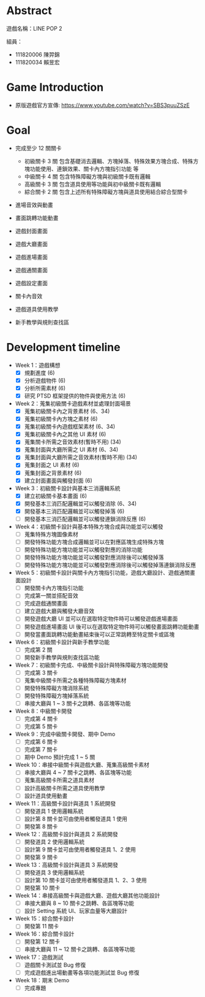 # Abstract 

遊戲名稱：LINE POP 2 

組員：

- 111820006 陳羿錦 
- 111820034 賴昱宏

# Game Introduction

- 原版遊戲官方宣傳: https://www.youtube.com/watch?v=SBS3puuZSzE

# Goal

- 完成至少 12 關關卡
  - 初級關卡 3 關 包含基礎消去邏輯、方塊掉落、特殊效果方塊合成、特殊方塊功能使用、連鎖效果、關卡內方塊指引功能
  等
  - 中級關卡 4 關 包含特殊障礙方塊與初級關卡既有邏輯
  - 高級關卡 3 關 包含道具使用等功能與初中級關卡既有邏輯
  - 綜合關卡 2 關 包含上述所有特殊障礙方塊與道具使用結合綜合型關卡

- 進場音效與動畫
- 畫面跳轉功能動畫
- 遊戲封面畫面
- 遊戲大廳畫面
- 遊戲進場畫面
- 遊戲通關畫面
- 遊戲設定畫面
- 關卡內音效
- 遊戲道具使用教學
- 新手教學與規則查找區

# Development timeline

- Week 1：遊戲構想
  - [x] 規劃進度 (6)
  - [x] 分析遊戲物件 (6)
  - [x] 分析所需素材 (6)
  - [x] 研究 PTSD 框架提供的物件與使用方法 (6)
- Week 2：蒐集初級關卡遊戲素材並處理封面場景
  - [x] 蒐集初級關卡內之背景素材 (6、34)
  - [x] 蒐集初級關卡內方塊之素材 (6)
  - [x] 蒐集初級關卡內遊戲框架素材 (6、34)
  - [x] 蒐集初級關卡內之其他 UI 素材 (6)
  - [x] 蒐集關卡所需之音效素材(暫時不用) (34)
  - [x] 蒐集封面與大廳所需之 UI 素材 (6、34)
  - [x] 蒐集封面與大廳所需之音效素材(暫時不用) (34)
  - [x] 蒐集封面之 UI 素材 (6)
  - [x] 蒐集封面之背景素材 (6)
  - [x] 建立封面畫面與觸發封面 (6)
- Week 3：初級關卡設計與基本三消邏輯系統
  - [x] 建立初級關卡基本畫面 (6)
  - [x] 開發基本三消匹配邏輯並可以觸發消除 (6、34)
  - [x] 開發基本三消匹配邏輯並可以觸發掉落 (6)
  - [ ] 開發基本三消匹配邏輯並可以觸發連鎖消除反應 (6)
- Week 4：初級關卡設計與基本特殊方塊合成與功能並可以觸發
  - [ ] 蒐集特殊方塊圖像素材
  - [ ] 開發特殊功能方塊合成邏輯並可以在對應區塊生成特殊方塊
  - [ ] 開發特殊功能方塊功能並可以觸發對應的消除功能
  - [ ] 開發特殊功能方塊功能並可以觸發對應消除後可以觸發掉落
  - [ ] 開發特殊功能方塊功能並可以觸發對應消除後可以觸發掉落連鎖消除反應
- Week 5：初級關卡設計與關卡內方塊指引功能，遊戲大廳設計、遊戲通關畫面設計
  - [ ] 開發關卡內方塊指引功能
  - [ ] 完成第一關並搭配音效
  - [ ] 完成遊戲通關畫面
  - [ ] 建立遊戲大廳與觸發大廳音效
  - [ ] 開發遊戲大廳 UI 並可以在選取特定物件時可以觸發遊戲進場畫面
  - [ ] 開發遊戲進場畫面 UI 後可以在選取特定物件時可以觸發畫面跳轉功能動畫
  - [ ] 開發當畫面跳轉功能動畫結束後可以正常跳轉至特定關卡或區塊
- Week 6：初級關卡設計與新手教學功能
  - [ ] 完成第 2 關
  - [ ] 開發新手教學與規則查找區功能
- Week 7：初級關卡完成、中級關卡設計與特殊障礙方塊功能開發
  - [ ] 完成第 3 關卡
  - [ ] 蒐集中級關卡所需之各種特殊障礙方塊素材
  - [ ] 開發特殊障礙方塊消除系統
  - [ ] 開發特殊障礙方塊掉落系統
  - [ ] 串接大廳與 1 ~ 3 關卡之跳轉、各區塊等功能
- Week 8：中級關卡開發
  - [ ] 完成第 4 關卡
  - [ ] 完成第 5 關卡
- Week 9：完成中級關卡開發、期中 Demo 
  - [ ] 完成第 6 關卡
  - [ ] 完成第 7 關卡
  - [ ] 期中 Demo 預計完成 1 ~ 5 關
- Week 10：串接中級關卡與遊戲大廳、蒐集高級關卡素材
  - [ ] 串接大廳與 4 ~ 7 關卡之跳轉、各區塊等功能
  - [ ] 蒐集高級關卡所需之道具素材
  - [ ] 設計高級關卡所需之道具使用教學
  - [ ] 設計道具使用動畫
- Week 11：高級關卡設計與道具 1 系統開發
  - [ ] 開發道具 1 使用邏輯系統
  - [ ] 設計第 8 關卡並可由使用者觸發道具 1 使用
  - [ ] 開發第 8 關卡
- Week 12：高級關卡設計與道具 2 系統開發
  - [ ] 開發道具 2 使用邏輯系統
  - [ ] 設計第 9 關卡並可由使用者觸發道具 1、2 使用
  - [ ] 開發第 9 關卡 
- Week 13：高級關卡設計與道具 3 系統開發
  - [ ] 開發道具 3 使用邏輯系統
  - [ ] 設計第 10 關卡並可由使用者觸發道具 1、2、3 使用
  - [ ] 開發第 10 關卡 
- Week 14：串接高級關卡與遊戲大廳、遊戲大廳其他功能設計
  - [ ] 串接大廳與 8 ~ 10 關卡之跳轉、各區塊等功能
  - [ ] 設計 Setting 系統 UI、玩家血量等大廳設計
- Week 15：綜合關卡設計
  - [ ] 開發第 11 關卡
- Week 16：綜合關卡設計
  - [ ] 開發第 12 關卡
  - [ ] 串接大廳與 11 ~ 12 關卡之跳轉、各區塊等功能
- Week 17：遊戲測試
  - [ ] 遊戲關卡測試並 Bug 修復
  - [ ] 完成遊戲進出場動畫等各項功能測試並 Bug 修復
- Week 18：期末 Demo
  - [ ] 完成專題